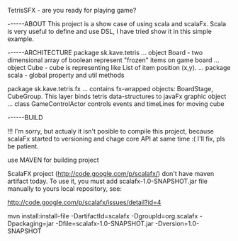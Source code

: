 TetrisSFX - are you ready for playing game?

------ABOUT
This project is a show case of using scala and scalaFx. Scala is very useful to define and use DSL, I have tried show it
in this simple example.

------ARCHITECTURE
package sk.kave.tetris
... object Board - two dimensional array of boolean represent "frozen" items on game board
... object Cube  - cube is representing like List of item position (x,y).
... package scala - global property and util methods

package sk.kave.tetris.fx
... contains fx-wrapped objects: BoardStage, CubeGroup. This layer binds tetris data-structures to javaFx graphic object
... class GameControlActor controls events and timeLines for moving cube

------BUILD

!!! I'm sorry, but actualy it isn't posible to compile this project, because scalaFx started to versioning and chage core API at same time :( I'll fix, pls be patient. 

use MAVEN for building project

ScalaFX project (http://code.google.com/p/scalafx/) don't have maven artifact today.
To use it, you must add scalafx-1.0-SNAPSHOT.jar file manually to yours local repository, see:

http://code.google.com/p/scalafx/issues/detail?id=4

mvn install:install-file -DartifactId=scalafx -DgroupId=org.scalafx -Dpackaging=jar -Dfile=scalafx-1.0-SNAPSHOT.jar -Dversion=1.0-SNAPSHOT
